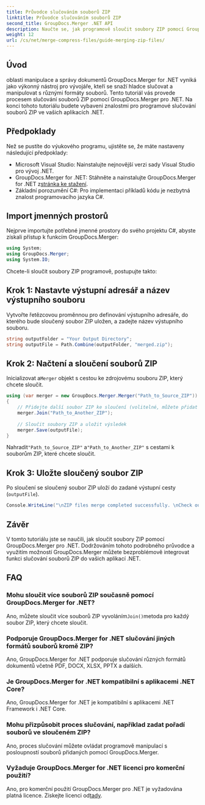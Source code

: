 ```yaml
---
title: Průvodce slučováním souborů ZIP
linktitle: Průvodce slučováním souborů ZIP
second_title: GroupDocs.Merger .NET API
description: Naučte se, jak programově sloučit soubory ZIP pomocí GroupDocs.Merger for .NET. Tento tutoriál poskytuje podrobnou příručku pro vývojáře.
weight: 12
url: /cs/net/merge-compress-files/guide-merging-zip-files/
---
```

## Úvod
oblasti manipulace a správy dokumentů GroupDocs.Merger for .NET vyniká jako výkonný nástroj pro vývojáře, kteří se snaží hladce slučovat a manipulovat s různými formáty souborů. Tento tutoriál vás provede procesem slučování souborů ZIP pomocí GroupDocs.Merger pro .NET. Na konci tohoto tutoriálu budete vybaveni znalostmi pro programové slučování souborů ZIP ve vašich aplikacích .NET.
## Předpoklady
Než se pustíte do výukového programu, ujistěte se, že máte nastaveny následující předpoklady:
- Microsoft Visual Studio: Nainstalujte nejnovější verzi sady Visual Studio pro vývoj .NET.
-  GroupDocs.Merger for .NET: Stáhněte a nainstalujte GroupDocs.Merger for .NET z[stránka ke stažení](https://releases.groupdocs.com/merger/net/).
- Základní porozumění C#: Pro implementaci příkladů kódu je nezbytná znalost programovacího jazyka C#.

## Import jmenných prostorů
Nejprve importujte potřebné jmenné prostory do svého projektu C#, abyste získali přístup k funkcím GroupDocs.Merger:
```csharp
using System; 
using GroupDocs.Merger;
using System.IO;
```

Chcete-li sloučit soubory ZIP programově, postupujte takto:
## Krok 1: Nastavte výstupní adresář a název výstupního souboru
Vytvořte řetězcovou proměnnou pro definování výstupního adresáře, do kterého bude sloučený soubor ZIP uložen, a zadejte název výstupního souboru.
```csharp
string outputFolder = "Your Output Directory";
string outputFile = Path.Combine(outputFolder, "merged.zip");
```
## Krok 2: Načtení a sloučení souborů ZIP
 Inicializovat a`Merger` objekt s cestou ke zdrojovému souboru ZIP, který chcete sloučit.
```csharp
using (var merger = new GroupDocs.Merger.Merger("Path_to_Source_ZIP"))
{
    // Přidejte další soubor ZIP ke sloučení (volitelné, můžete přidat více)
    merger.Join("Path_to_Another_ZIP");
    
    // Sloučit soubory ZIP a uložit výsledek
    merger.Save(outputFile);
}
```
 Nahradit`"Path_to_Source_ZIP"` a`"Path_to_Another_ZIP"` s cestami k souborům ZIP, které chcete sloučit.
## Krok 3: Uložte sloučený soubor ZIP
Po sloučení se sloučený soubor ZIP uloží do zadané výstupní cesty (`outputFile`).
```csharp
Console.WriteLine("\nZIP files merge completed successfully. \nCheck output in {0}", outputFolder);
```

## Závěr
V tomto tutoriálu jste se naučili, jak sloučit soubory ZIP pomocí GroupDocs.Merger pro .NET. Dodržováním tohoto podrobného průvodce a využitím možností GroupDocs.Merger můžete bezproblémově integrovat funkci slučování souborů ZIP do vašich aplikací .NET.

## FAQ
### Mohu sloučit více souborů ZIP současně pomocí GroupDocs.Merger for .NET?
 Ano, můžete sloučit více souborů ZIP vyvoláním`Join()`metoda pro každý soubor ZIP, který chcete sloučit.
### Podporuje GroupDocs.Merger for .NET slučování jiných formátů souborů kromě ZIP?
Ano, GroupDocs.Merger for .NET podporuje slučování různých formátů dokumentů včetně PDF, DOCX, XLSX, PPTX a dalších.
### Je GroupDocs.Merger for .NET kompatibilní s aplikacemi .NET Core?
Ano, GroupDocs.Merger for .NET je kompatibilní s aplikacemi .NET Framework i .NET Core.
### Mohu přizpůsobit proces slučování, například zadat pořadí souborů ve sloučeném ZIP?
Ano, proces slučování můžete ovládat programově manipulací s posloupností souborů přidaných pomocí GroupDocs.Merger.
### Vyžaduje GroupDocs.Merger for .NET licenci pro komerční použití?
 Ano, pro komerční použití GroupDocs.Merger pro .NET je vyžadována platná licence. Získejte licenci od[tady](https://purchase.groupdocs.com/buy).